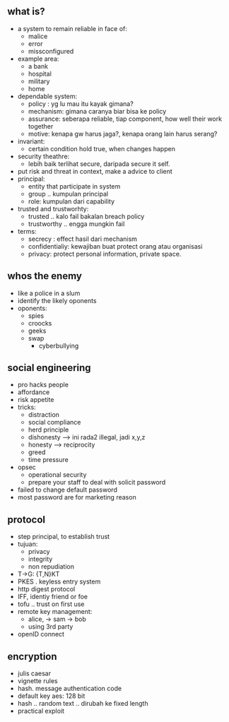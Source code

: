 ## what is?
- a system to remain reliable in face of:
    - malice
    - error
    - missconfigured
- example area:
    - a bank
    - hospital
    - military
    - home
- dependable system:
    - policy : yg lu mau itu kayak gimana?
    - mechanism: gimana caranya biar bisa ke policy
    - assurance: seberapa reliable, tiap component, how well their work together
    - motive: kenapa gw harus jaga?, kenapa orang lain harus serang?
- invariant:
    - certain condition hold true, when changes happen
- security theathre:
    - lebih baik terlihat secure, daripada secure it self.
- put risk and threat in context, make a advice to client
- principal:
    - entity that participate in system
    - group .. kumpulan principal
    - role: kumpulan dari capability
- trusted and trustworhty:
    - trusted .. kalo fail bakalan breach policy
    - trustworthy .. engga mungkin fail
- terms:
    - secrecy : effect hasil dari mechanism
    - confidentialiy: kewajiban buat protect orang atau organisasi
    - privacy: protect personal information, private space.

## whos the enemy
- like a police in a slum
- identify the likely oponents
- oponents:
    - spies
    - croocks
    - geeks
    - swap
        - cyberbullying

## social engineering
- pro hacks people
- affordance
- risk appetite
- tricks:
    - distraction
    - social compliance
    - herd principle
    - dishonesty --> ini rada2 illegal, jadi x,y,z
    - honesty --> reciprocity
    - greed
    - time pressure
- opsec
    - operational security
    - prepare your staff to deal with solicit password
- failed to change default password
- most password are for marketing reason

## protocol
- step principal, to establish trust
- tujuan:
    - privacy
    - integrity
    - non repudiation
- T->G: {T,N}KT
- PKES . keyless entry system
- http digest protocol
- IFF, identiy friend or foe
- tofu .. trust on first use
- remote key management:
    - alice, -> sam -> bob
    - using 3rd party
- openID connect

## encryption
- julis caesar
- vignette rules
- hash. message authentication code
- default key aes: 128 bit
- hash .. random text .. dirubah ke fixed length
- practical exploit


